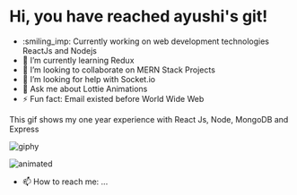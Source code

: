 # Hi, you have reached ayushi's git!

<span align="left">
  <ul>
    <li>:smiling_imp: Currently working on web development technologies ReactJs and Nodejs</li>
     <li>🌱 I’m currently learning Redux</li>
     <li>👯 I’m looking to collaborate on MERN Stack Projects</li>
     <li>🤔 I’m looking for help with Socket.io</li>
     <li>💬 Ask me about Lottie Animations</li>
     <li>⚡ Fun fact: Email existed before World Wide Web</li>
    </ul> 
  </span>

<div align="left"> This gif shows my one year experience with React Js, Node, MongoDB and Express </div>

  ![giphy](https://user-images.githubusercontent.com/56116708/115560247-06738d00-a2d2-11eb-84b3-9e34ca754c9c.gif) 
<p align="left">
  <img src="https://media.giphy.com/media/5Zesu5VPNGJlm/source.gif" alt="animated" />
</p>


- 📫 How to reach me: ...
